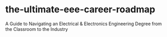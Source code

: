 # the-ultimate-eee-career-roadmap
A Guide to Navigating an Electrical &amp; Electronics Engineering Degree from the Classroom to the Industry
